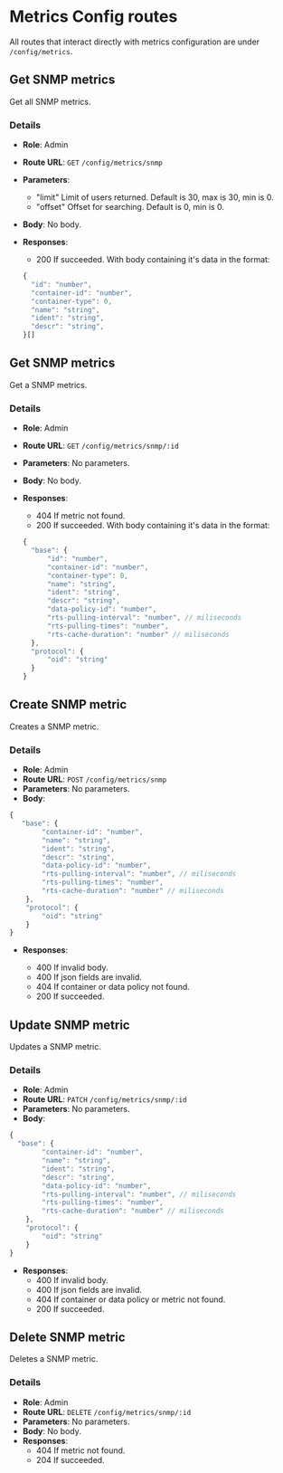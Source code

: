 # Metrics Config routes

All routes that interact directly with metrics configuration are under `/config/metrics`.

## Get SNMP metrics

Get all SNMP metrics.

### Details

- **Role**: Admin
- **Route URL**: `GET` `/config/metrics/snmp`
- **Parameters**:
  - "limit" Limit of users returned. Default is 30, max is 30, min is 0.
  - "offset" Offset for searching. Default is 0, min is 0.
- **Body**: No body.
- **Responses**:

  - 200 If succeeded. With body containing it's data in the format:

  ```js
  {
    "id": "number",
    "container-id": "number",
    "container-type": 0,
    "name": "string",
    "ident": "string",
    "descr": "string",
  }[]
  ```

## Get SNMP metrics

Get a SNMP metrics.

### Details

- **Role**: Admin
- **Route URL**: `GET` `/config/metrics/snmp/:id`
- **Parameters**: No parameters.
- **Body**: No body.
- **Responses**:

  - 404 If metric not found.
  - 200 If succeeded. With body containing it's data in the format:

  ```js
  {
    "base": {
        "id": "number",
        "container-id": "number",
        "container-type": 0,
        "name": "string",
        "ident": "string",
        "descr": "string",
        "data-policy-id": "number",
        "rts-pulling-interval": "number", // miliseconds
        "rts-pulling-times": "number",
        "rts-cache-duration": "number" // miliseconds
    },
    "protocol": {
        "oid": "string"
    }
  }
  ```

## Create SNMP metric

Creates a SNMP metric.

### Details

- **Role**: Admin
- **Route URL**: `POST` `/config/metrics/snmp`
- **Parameters**: No parameters.
- **Body**:

```js
{
   "base": {
        "container-id": "number",
        "name": "string",
        "ident": "string",
        "descr": "string",
        "data-policy-id": "number",
        "rts-pulling-interval": "number", // miliseconds
        "rts-pulling-times": "number",
        "rts-cache-duration": "number" // miliseconds
    },
    "protocol": {
        "oid": "string"
    }
}
```

- **Responses**:

  - 400 If invalid body.
  - 400 If json fields are invalid.
  - 404 If container or data policy not found.
  - 200 If succeeded.

## Update SNMP metric

Updates a SNMP metric.

### Details

- **Role**: Admin
- **Route URL**: `PATCH` `/config/metrics/snmp/:id`
- **Parameters**: No parameters.
- **Body**:

```js
{
  "base": {
        "container-id": "number",
        "name": "string",
        "ident": "string",
        "descr": "string",
        "data-policy-id": "number",
        "rts-pulling-interval": "number", // miliseconds
        "rts-pulling-times": "number",
        "rts-cache-duration": "number" // miliseconds
    },
    "protocol": {
        "oid": "string"
    }
}
```

- **Responses**:
  - 400 If invalid body.
  - 400 If json fields are invalid.
  - 404 If container or data policy or metric not found.
  - 200 If succeeded.

## Delete SNMP metric

Deletes a SNMP metric.

### Details

- **Role**: Admin
- **Route URL**: `DELETE` `/config/metrics/snmp/:id`
- **Parameters**: No parameters.
- **Body**: No body.
- **Responses**:
  - 404 If metric not found.
  - 204 If succeeded.
